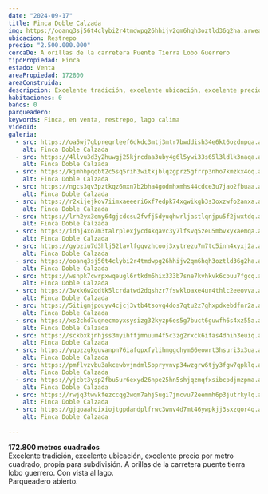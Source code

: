 ```yaml
---
date: "2024-09-17"
title: Finca Doble Calzada
img: https://ooanq3sj56t4clybi2r4tmdwpg26hhijv2qm6hqh3oztld36g2ha.arweave.ar/c4DYbknvp8EvAUajybB2ebXjnQmuoM8eB9uzNY9-No4
ubicacion: Restrepo
precio: "2.500.000.000"
cercaDe: A orillas de la carretera Puente Tierra Lobo Guerrero
tipoPropiedad: Finca
estado: Venta
areaPropiedad: 172800
areaConstruida:
descripcion: Excelente tradición, excelente ubicación, excelente precio por metro cuadrado, propia para subdivisión. A orillas de la carretera puente tierra lobo guerrero. Con vista al lago.
habitaciones: 0
baños: 0
parqueadero:
keywords: Finca, en venta, restrepo, lago calima
videoId: 
galeria:
  - src: https://oa5wj7gbpreqrleef6dkdc3mtj3mtr7bwddish34e6kt6ozdnpqa.arweave.ar/cDtk_MF8SQishC-GoYtsmnbJx-GwxokffCeVPzsja-A
    alt: Finca Doble Calzada
  - src: https://4llvu3d3y2huwgj25kjrcdaa3uby4g6l5ywi33s65l3ldlk3naqa.arweave.ar/4tdabHvGj0sZOuqTEQwA3QOOG8vuLI3uXur2sa1baCA
    alt: Finca Doble Calzada
  - src: https://kjmhhpqqbt2c5sq5rih3witkjblqzgprz5gfrrp3nho7kmzkx4oq.arweave.ar/UlhzvhAM9C7KHYoPuyJqSFcMmfHPTFjF-2nd9TMqvx0
    alt: Finca Doble Calzada
  - src: https://ngcs3qv3pztkqz6mxn7b2bha4godmhxmhs44cdce3u7jao2fbuaa.arweave.ar/aYUtwrt-ZqhnzLt-HQTg4Zw2Huw8ucEMRN0-kDtFDQA
    alt: Finca Doble Calzada
  - src: https://r2xijejkov7iimxaeeeri6xf7edpk74xgwikgb3s3oxzwfo2anxa.arweave.ar/jq6EkSp1foQy4CEJFHrl-Qb1f5c1kKMHctuvmxXaA24
    alt: Finca Doble Calzada
  - src: https://lrh2yx3emy64gjcdcsu2fvfj5dyuqhwrljastlqnjpu5f2jwxtdq.arweave.ar/XE-sX2RmPcMkQxSpotSp6PFIHtFaQSmuDUvp0uk2vMc
    alt: Finca Doble Calzada
  - src: https://idnj4xo7m3talrplexjycd4kqavc3y7lfsvq5zeu5mbvxyxaemqa.arweave.ar/QNqeXd9m5gXF6yXTgQ-KgCot4-ssqw7klOsDW-LgIyA
    alt: Finca Doble Calzada
  - src: https://gybziu7d3hlj52lavlfgqvzhcooj3xytrezu7m7tc5inh4xyxj2a.arweave.ar/NgOUU-PZ1p7pYKrKaFcnE5yd3xOJM0-z8xdQ0_L4unQ
    alt: Finca Doble Calzada
  - src: https://ooanq3sj56t4clybi2r4tmdwpg26hhijv2qm6hqh3oztld36g2ha.arweave.ar/c4DYbknvp8EvAUajybB2ebXjnQmuoM8eB9uzNY9-No4
    alt: Finca Doble Calzada
  - src: https://wsnpk7cwrpxwqeugl6rtkdm6hix333b7sne7kvhkvk6cbuu7fgcq.arweave.ar/tJr1fFaL72gShl-jNQ2eOi-97D-TSfVU6qq8INKfKYU
    alt: Finca Doble Calzada
  - src: https://3vxk6w2qdtk5lcrdatwd2dqshzr7fswkloaxe4ur4thlc2eeovva.arweave.ar/3W6vW1Ac1dWKIwTsPQ4SPmPyyspbgXJykeTOsWiEdWo
    alt: Finca Doble Calzada
  - src: https://5itigmjpouyv4cjcj3vtb4tsovg4dos7qtu2z7ghxpdxebdfnr2a.arweave.ar/6iaDMS91MV4JIk7rMPJydU3Bul-E6az8x7vHcgRlbHQ
    alt: Finca Doble Calzada
  - src: https://xs2chd7uqnecmoyxsysizg32kyzp6es5g7buct6guwfh6s4xz55a.arweave.ar/vLQjj_SDSCY7F5YkjJt6VjL_El03w0FPxqWKf0uXz3o
    alt: Finca Doble Calzada
  - src: https://sckbxkjnhjss3myihffjmnuum4f5c3zg2rxck6ifas4dhih3euiq.arweave.ar/kJQbqS06ZS2zCDlKljaUZwvRbybUbiV5BQS4M6D7JRE
    alt: Finca Doble Calzada
  - src: https://yqpzzgkguvanpn76iafqpxfylihmggchym66eowrt3hsuri3x3ua.arweave.ar/xB-cmUalQNe3_kALB9y4Wg7DGEfDPeI60Z7PKkUbvug
    alt: Finca Doble Calzada
  - src: https://pmflvzvbu3akcewbvjmdml5opryvnvp34wzgrw6tjy3fgw7qpklq.arweave.ar/ewq65qGmwKESwapYNi-ufHFW1fvlsmjb0042U1vwepc
    alt: Finca Doble Calzada
  - src: https://yjcbt3ysp2fbu5ur6exyd26npe25hn5shjqzmqfxsibcpdjmzpma.arweave.ar/wkQZ7xJ-ihp2kfEvgevNeTXTt7I6YZZAt5ICJ40sy9g
    alt: Finca Doble Calzada
  - src: https://rwjq3twvkfezccqg2wqm7ahj5ugi7jmcvu72eemmh6p3jutrkylq.arweave.ar/jZMNztVRSZEKBtWgz4Dp7QyPpYKtP6IRjD-ftNJxVhc
    alt: Finca Doble Calzada
  - src: https://gjqoaahoixiojtgpdandplfrwc3wnv4d7mt46ywpkjj3sxzqor4q.arweave.ar/MmDgAO5F0OTMzxgaN6yxsLdm14P7J89iz1JTuV8wdHk
    alt: Finca Doble Calzada
  
---
```


**172.800 metros cuadrados** <br>
Excelente tradición, excelente ubicación, excelente precio por metro cuadrado, propia para subdivisión. A orillas de la carretera puente tierra lobo guerrero. Con vista al lago.<br>
Parqueadero abierto. <br><br>